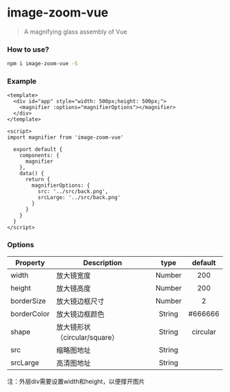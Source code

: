 # image-zoom-vue

>A magnifying glass assembly of Vue

### How to use?
```bash
npm i image-zoom-vue -S
```

### Example

```vue
<template>
  <div id="app" style="width: 500px;height: 500px;">
    <magnifier :options="magnifierOptions"></magnifier>
  </div>
</template>

<script>
import magnifier from 'image-zoom-vue'

  export default {
    components: {
      magnifier
    },
    data() {
      return {
        magnifierOptions: {
          src: '../src/back.png',
          srcLarge: '../src/back.png'
        }
      }
    }
  }
</script>
```

### Options
|    Property    |    Description   |   type   |	default	|
| -----------------  | ---------------- | :--------: | :----------: |
| width       | 放大镜宽度 |Number| 200 |
| height         | 放大镜高度 |Number | 200 |
| borderSize  | 放大镜边框尺寸 | Number | 2 |
| borderColor     | 放大镜边框颜色 | String | #666666 |
| shape     | 放大镜形状（circular/square） | String | circular |
| src     | 缩略图地址 | String |  |
| srcLarge     | 高清图地址 | String |  |

注：外层div需要设置width和height，以便撑开图片
